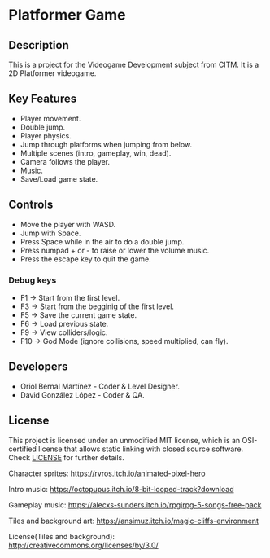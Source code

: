 # Platformer Game

## Description

This is a project for the Videogame Development subject from CITM.
It is a 2D Platformer videogame.

## Key Features
- Player movement.
- Double jump.
- Player physics.
- Jump through platforms when jumping from below.
- Multiple scenes (intro, gameplay, win, dead).
- Camera follows the player.
- Music.
- Save/Load game state.
 
## Controls

 - Move the player with WASD.
 - Jump with Space.
 - Press Space while in the air to do a double jump.
 - Press numpad + or - to raise or lower the volume music.
 - Press the escape key to quit the game.
 
 ### Debug keys
 
 - F1 -> Start from the first level.
 - F3 -> Start from the begginig of the first level.
 - F5 -> Save the current game state.
 - F6 -> Load previous state.
 - F9 -> View colliders/logic.
 - F10 -> God Mode (ignore collisions, speed multiplied, can fly).

## Developers

 - Oriol Bernal Martínez - Coder & Level Designer.
 - David González López - Coder & QA.

## License

This project is licensed under an unmodified MIT license, which is an OSI-certified license that allows static linking with closed source software. Check [LICENSE](LICENSE) for further details.

Character sprites: https://rvros.itch.io/animated-pixel-hero

Intro music: https://octopupus.itch.io/8-bit-looped-track?download

Gameplay music: https://alecxs-sunders.itch.io/rpgjrpg-5-songs-free-pack

Tiles and background art: https://ansimuz.itch.io/magic-cliffs-environment

License(Tiles and background): http://creativecommons.org/licenses/by/3.0/

